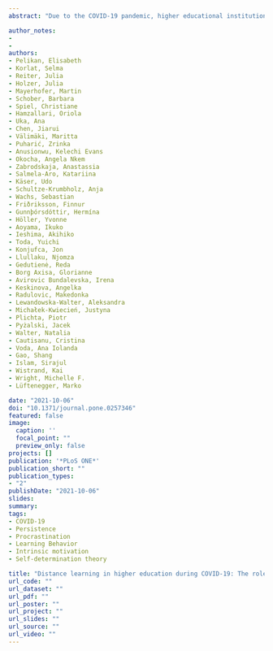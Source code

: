 ```yaml
---
abstract: "Due to the COVID-19 pandemic, higher educational institutions worldwide switched to emergency distance learning in early 2020. The less structured environment of distance learning forced students to regulate their learning and motivation more independently. According to self-determination theory (SDT), satisfaction of the three basic psychological needs for autonomy, competence and social relatedness affects intrinsic motivation, which in turn relates to more active or passive learning behavior. As the social context plays a major role for basic need satisfaction, distance learning may impair basic need satisfaction and thus intrinsic motivation and learning behavior. The aim of this study was to investigate the relationship between basic need satisfaction and procrastination and persistence in the context of emergency distance learning during the COVID-19 pandemic in a cross-sectional study. We also investigated the mediating role of intrinsic motivation in this relationship. Furthermore, to test the universal importance of SDT for intrinsic motivation and learning behavior under these circumstances in different countries, we collected data in Europe, Asia and North America. A total of N = 15,462 participants from Albania, Austria, China, Croatia, Estonia, Finland, Germany, Iceland, Japan, Kosovo, Lithuania, Poland, Malta, North Macedonia, Romania, Sweden, and the US answered questions regarding perceived competence, autonomy, social relatedness, intrinsic motivation, procrastination, persistence, and sociodemographic background. Our results support SDT’s claim of universality regarding the relation between basic psychological need fulfilment, intrinsic motivation, procrastination, and persistence. However, whereas perceived competence had the highest direct effect on procrastination and persistence, social relatedness was mainly influential via intrinsic motivation."

author_notes:
- 
- 
authors:
- Pelikan, Elisabeth
- Korlat, Selma  
- Reiter, Julia  
- Holzer, Julia  
- Mayerhofer, Martin  
- Schober, Barbara 
- Spiel, Christiane 
- Hamzallari, Oriola 
- Uka, Ana 
- Chen, Jiarui 
- Välimäki, Maritta
- Puharić, Zrinka
- Anusionwu, Kelechi Evans 
- Okocha, Angela Nkem 
- Zabrodskaja, Anastassia 
- Salmela-Aro, Katariina 
- Käser, Udo 
- Schultze-Krumbholz, Anja 
- Wachs, Sebastian 
- Friðriksson, Finnur 
- Gunnþórsdóttir, Hermína 
- Höller, Yvonne 
- Aoyama, Ikuko 
- Ieshima, Akihiko 
- Toda, Yuichi 
- Konjufca, Jon 
- Llullaku, Njomza 
- Gedutienė, Reda 
- Borg Axisa, Glorianne 
- Avirovic Bundalevska, Irena 
- Keskinova, Angelka 
- Radulovic, Makedonka 
- Lewandowska-Walter, Aleksandra 
- Michałek-Kwiecień, Justyna 
- Plichta, Piotr 
- Pyżalski, Jacek 
- Walter, Natalia 
- Cautisanu, Cristina 
- Voda, Ana Iolanda 
- Gao, Shang 
- Islam, Sirajul 
- Wistrand, Kai 
- Wright, Michelle F. 
- Lüftenegger, Marko 

date: "2021-10-06"
doi: "10.1371/journal.pone.0257346"
featured: false
image: 
  caption: ''
  focal_point: ""
  preview_only: false
projects: []
publication: '*PLoS ONE*'
publication_short: ""
publication_types:
- "2"
publishDate: "2021-10-06"
slides: 
summary:
tags:
- COVID-19
- Persistence
- Procrastination
- Learning Behavior
- Intrinsic motivation
- Self-determination theory 

title: "Distance learning in higher education during COVID-19: The role of basic psychological needs and intrinsic motivation for persistence and procrastination - A multi-country study"
url_code: ""
url_dataset: ""
url_pdf: ""
url_poster: ""
url_project: ""
url_slides: ""
url_source: ""
url_video: ""
---
```

